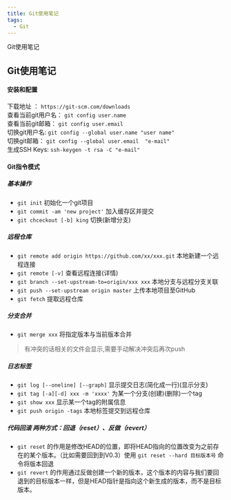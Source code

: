 ```yaml
---
title: Git使用笔记
tags:
  - Git
---
```


Git使用笔记

## Git使用笔记

#### 安装和配置

下载地址 ： ```https://git-scm.com/downloads```      
查看当前git用户名： ```git config user.name```      
查看当前git邮箱： ```git config user.email```      
切换git用户名: ```git config --global user.name "user name"```       
切换git邮箱： ```git config --global user.email  "e-mail"```     
生成SSH Keys: ```ssh-keygen -t rsa -C "e-mail"```


#### Git指令模式


##### 基本操作      

- ```git init``` 初始化一个git项目
- ```git commit -am 'new project'``` 加入缓存区并提交
- ```git chceckout [-b] king```  切换(新增分支)

##### 远程仓库

- ```git remote add origin https://github.com/xx/xxx.git```  本地新建一个远程连接
- ```git remote [-v]```  查看远程连接(详情)
- ```git branch --set-upstream-to=origin/xxx xxx```  本地分支与远程分支关联
- ```git push --set-upstream origin master```  上传本地项目至GitHub
- ```git fetch```  提取远程仓库

##### 分支合并

- ```git merge xxx``` 将指定版本与当前版本合并

> 有冲突的话相关的文件会显示,需要手动解决冲突后再次push


##### 日志标签

- ```git log [--oneline] [--graph]``` 显示提交日志(简化成一行)(显示分支)
- ```git tag [-a][-d] xxx -m 'xxxx'``` 为某一个分支(创建)(删除)一个tag
- ```git show xxx``` 显示某一个tag的附属信息
- ```git push origin -tags``` 本地标签提交到远程仓库


##### 代码回滚 两种方式：回退（reset）、反做（revert）

- ```git reset``` 的作用是修改HEAD的位置，即将HEAD指向的位置改变为之前存在的某个版本。（比如需要回到到V0.3）使用 ```git reset --hard 目标版本号``` 命令将版本回退
- ```git revert``` 的作用通过反做创建一个新的版本，这个版本的内容与我们要回退到的目标版本一样，但是HEAD指针是指向这个新生成的版本，而不是目标版本。


